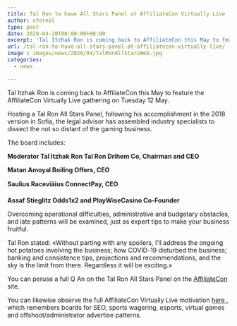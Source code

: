 ```yaml
---
title: Tal Ron to have All Stars Panel at AffiliateCon Virtually Live
author: xforeal 
type: post
date: 2020-04-20T00:00:00+00:00
excerpt: 'Tal Itzhak Ron is coming back to AffiliateCon this May to feature the AffiliateCon Virtually Live gathering on Tuesday 12 May '
url: /tal-ron-to-have-all-stars-panel-at-affiliatecon-virtually-live/
image : images/news/2020/04/TalRonAllStarsWeb.jpg
categories:
  - news

---
```

Tal Itzhak Ron is coming back to AffiliateCon this May to feature the AffiliateCon Virtually Live gathering on Tuesday 12 May. 

Hosting a Tal Ron All Stars Panel, following his accomplishment in the 2018 version in Sofia, the legal advisor has assembled industry specialists to dissect the not so distant of the gaming business. 

The board includes: 

**Moderator Tal Itzhak Ron Tal Ron Drihem Co, Chairman and CEO** 

**Matan Amoyal Boiling Offers, CEO** 

**Saulius Raceviäius ConnectPay, CEO** 

**Assaf Stieglitz Odds1x2 and PlayWiseCasino Co-Founder** 

Overcoming operational difficulties, administrative and budgetary obstacles, and late patterns will be examined, just as expert tips to make your business fruitful. 

Tal Ron stated: &#171;Without parting with any spoilers, I&#8217;ll address the ongoing hot potatoes involving the business; how COVID-19 disturbed the business; banking and consistence tips, projections and recommendations, and the sky is the limit from there. Regardless it will be exciting.&#187; 

You can peruse a full Q An on the Tal Ron All Stars Panel on the <a href="https://www.affiliatecon.com/interview/1/tal-ron-q-and-a" rel="noopener noreferrer" target="_blank">AffiliateCon </a> site. 

You can likewise observe the full AffiliateCon Virtually Live motivation <a href="https://www.affiliatecon.com/" rel="noopener noreferrer" target="_blank">here </a>, which remembers boards for SEO, sports wagering, esports, virtual games and offshoot/administrator advertise patterns.